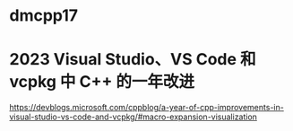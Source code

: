 # dmcpp17

# 2023 Visual Studio、VS Code 和 vcpkg 中 C++ 的一年改进
https://devblogs.microsoft.com/cppblog/a-year-of-cpp-improvements-in-visual-studio-vs-code-and-vcpkg/#macro-expansion-visualization